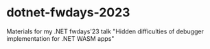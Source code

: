 # dotnet-fwdays-2023
Materials for my .NET fwdays'23 talk "Hidden difficulties of  debugger implementation for .NET WASM apps"
